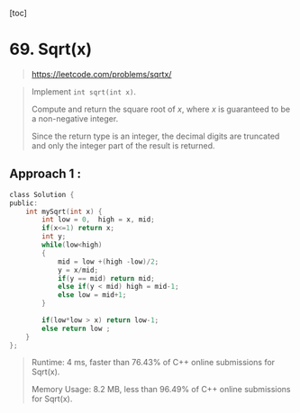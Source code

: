 [toc]

# 69. Sqrt(x)

> https://leetcode.com/problems/sqrtx/

> Implement `int sqrt(int x)`.
>
> Compute and return the square root of *x*, where *x* is guaranteed to be a non-negative integer.
>
> Since the return type is an integer, the decimal digits are truncated and only the integer part of the result is returned.

## Approach 1 : 

```c
class Solution {
public:
    int mySqrt(int x) {
        int low = 0,  high = x, mid;
        if(x<=1) return x; 
        int y;
        while(low<high)
        {      
            mid = low +(high -low)/2;
            y = x/mid;
            if(y == mid) return mid;
            else if(y < mid) high = mid-1;
            else low = mid+1;
        }
        
        if(low*low > x) return low-1;
        else return low ;
    }
};
```
>Runtime: 4 ms, faster than 76.43% of C++ online submissions for Sqrt(x).
>
>Memory Usage: 8.2 MB, less than 96.49% of C++ online submissions for Sqrt(x).

